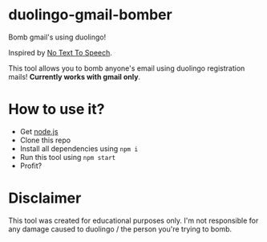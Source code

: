 # duolingo-gmail-bomber
Bomb gmail's using duolingo!

Inspired by [No Text To Speech](https://www.youtube.com/watch?v=3ezV6Zfevhw).

This tool allows you to bomb anyone's email using duolingo registration mails! **Currently works with gmail only**.

# How to use it?
- Get [node.js](https://nodejs.org/en/)
- Clone this repo
- Install all dependencies using `npm i`
- Run this tool using `npm start`
- Profit?

# Disclaimer
This tool was created for educational purposes only. I'm not responsible for any damage caused to duolingo / the person you're trying to bomb.
